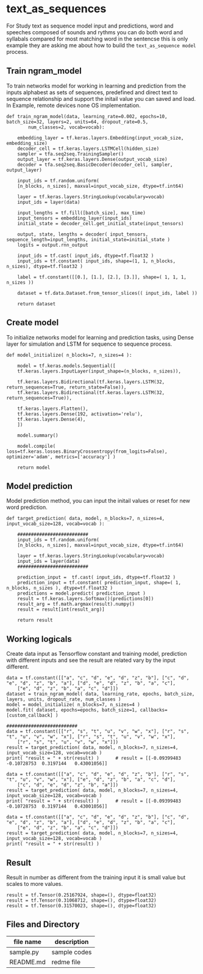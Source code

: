 # text_as_sequences
For Study text as sequence model input and predictions, word and speeches composed of sounds and rythms you can do both word and syllabals compared for most matching word in the sentencse this is only example they are asking me about how to build the ```text_as_sequence model``` process.

## Train ngram_model ##

To train networks model for working in learning and prediction from the inputs alphabest as sets of sequences, predefined and direct text to sequence relationship and support the initail value you can saved and load. In Example, remote devices none OS implementation.

```
def train_ngram_model(data, learning_rate=0.002, epochs=10, batch_size=32, layers=2, units=64, dropout_rate=0.5, 
        num_classes=2, vocab=vocab):
        
    embedding_layer = tf.keras.layers.Embedding(input_vocab_size, embedding_size)
    decoder_cell = tf.keras.layers.LSTMCell(hidden_size)
    sampler = tfa.seq2seq.TrainingSampler()
    output_layer = tf.keras.layers.Dense(output_vocab_size)
    decoder = tfa.seq2seq.BasicDecoder(decoder_cell, sampler, output_layer)

    input_ids = tf.random.uniform(
    [n_blocks, n_sizes], maxval=input_vocab_size, dtype=tf.int64)

    layer = tf.keras.layers.StringLookup(vocabulary=vocab)
    input_ids = layer(data)

    input_lengths = tf.fill([batch_size], max_time)
    input_tensors = embedding_layer(input_ids)
    initial_state = decoder_cell.get_initial_state(input_tensors)

    output, state, lengths = decoder( input_tensors, sequence_length=input_lengths, initial_state=initial_state )
    logits = output.rnn_output

    input_ids = tf.cast( input_ids, dtype=tf.float32 )
    input_ids = tf.constant( input_ids, shape=(1, 1, n_blocks, n_sizes), dtype=tf.float32 )

    label = tf.constant([[0.], [1.], [2.], [3.]], shape=( 1, 1, 1, n_sizes ))

    dataset = tf.data.Dataset.from_tensor_slices(( input_ids, label ))

    return dataset
```

## Create model ##

To initialize networks model for learning and prediction tasks, using Dense layer for simulation and LSTM for sequence to sequence process.

```
def model_initialize( n_blocks=7, n_sizes=4 ):

    model = tf.keras.models.Sequential([
    tf.keras.layers.InputLayer(input_shape=(n_blocks, n_sizes)),

    tf.keras.layers.Bidirectional(tf.keras.layers.LSTM(32, return_sequences=True, return_state=False)),
    tf.keras.layers.Bidirectional(tf.keras.layers.LSTM(32, return_sequences=True)),
	
    tf.keras.layers.Flatten(),
    tf.keras.layers.Dense(192, activation='relu'),
    tf.keras.layers.Dense(4),
    ])
            
    model.summary()
    
    model.compile( loss=tf.keras.losses.BinaryCrossentropy(from_logits=False), optimizer='adam', metrics=['accuracy'] )
    
    return model
```

## Model prediction ##

Model prediction method, you can input the initail values or reset for new word prediction.

```
def target_prediction( data, model, n_blocks=7, n_sizes=4, input_vocab_size=128, vocab=vocab ):

    ########################## 
    input_ids = tf.random.uniform(
    [n_blocks, n_sizes], maxval=input_vocab_size, dtype=tf.int64)

    layer = tf.keras.layers.StringLookup(vocabulary=vocab)
    input_ids = layer(data)
    ##########################    

    prediction_input =  tf.cast( input_ids, dtype=tf.float32 )
    prediction_input = tf.constant( prediction_input, shape=( 1, n_blocks, n_sizes ), dtype=tf.float32 )
    predictions = model.predict( prediction_input )
    result = tf.keras.layers.Softmax()(predictions[0])
    result_arg = tf.math.argmax(result).numpy()
    result = result[int(result_arg)]

    return result
```

## Working logicals ##

Create data input as Tensorflow constant and training model, prediction with different inputs and see the result are related vary by the input different.

```
data = tf.constant([["a", "c", "d", "e", "d", "z", "b"], ["c", "d", "e", "d", "z", "b", "a"], ["d", "e", "d", "z", "b", "a", "c"], 
    ["e", "d", "z", "b", "a", "c", "d"]])
dataset = train_ngram_model( data, learning_rate, epochs, batch_size, layers, units, dropout_rate, num_classes )
model = model_initialize( n_blocks=7, n_sizes=4 )
model.fit( dataset, epochs=epochs, batch_size=1, callbacks=[custom_callback] )

##########################
data = tf.constant([["r", "s", "t", "u", "v", "w", "x"], ["r", "s", "t", "u", "v", "w", "x"], ["r", "s", "t", "u", "v", "w", "x"], 
    ["r", "s", "t", "u", "v", "w", "x"]])
result = target_prediction( data, model, n_blocks=7, n_sizes=4, input_vocab_size=128, vocab=vocab )
print( "result = " + str(result) )		# result = [[-0.09399483 -0.10728753  0.3197144   0.43001056]]

data = tf.constant([["a", "c", "d", "e", "d", "z", "b"], ["r", "s", "t", "u", "v", "w", "x"], ["e", "d", "z", "b", "a", "c", "d"], 
    ["c", "d", "e", "d", "z", "b", "a"]])
result = target_prediction( data, model, n_blocks=7, n_sizes=4, input_vocab_size=128, vocab=vocab )
print( "result = " + str(result) )		# result = [[-0.09399483 -0.10728753  0.3197144   0.43001056]]

data = tf.constant([["a", "c", "d", "e", "d", "z", "b"], ["c", "d", "e", "d", "z", "b", "a"], ["d", "e", "d", "z", "b", "a", "c"], 
    ["e", "d", "z", "b", "a", "c", "d"]])
result = target_prediction( data, model, n_blocks=7, n_sizes=4, input_vocab_size=128, vocab=vocab )
print( "result = " + str(result) )
```

## Result ##

Result in number as different from the training input it is small value but scales to more values.

```
result = tf.Tensor(0.25167924, shape=(), dtype=float32)
result = tf.Tensor(0.31068712, shape=(), dtype=float32)
result = tf.Tensor(0.31570023, shape=(), dtype=float32)
```

## Files and Directory ##

| file name | description |
| --- | --- |
| sample.py | sample codes |
| README.md | redme file |
